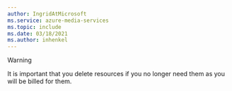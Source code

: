 ```yaml
---
author: IngridAtMicrosoft
ms.service: azure-media-services
ms.topic: include
ms.date: 03/18/2021
ms.author: inhenkel
---
```


>[!WARNING]
> It is important that you delete resources if you no longer need them as you will be billed for them.
